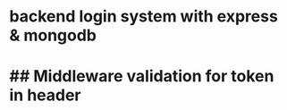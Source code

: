 <h1>backend login system with express & mongodb<h1>
## Middleware validation for token in header 



